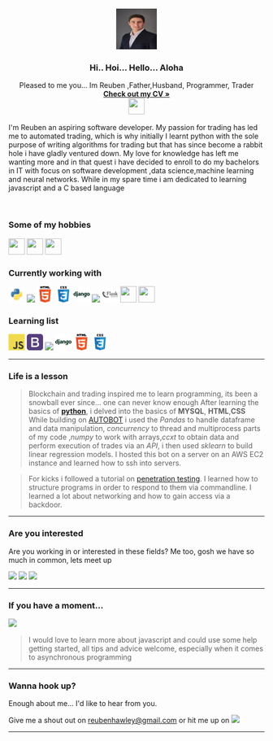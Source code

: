 <br />
<p align="center">
  <a href="https://github.com/ReubenHawley/ReubenHawley">
    <img src="https://github.com/ReubenHawley/ReubenHawley/blob/main/images/profile_pic.jpg?raw=true" alt="Logo" width="80" height="80">
  </a>

  <h3 align="center"> Hi.. Hoi... Hello... Aloha</h3>

  <p align="center">
    Pleased to me you... Im Reuben ,Father,Husband, Programmer, Trader
    <br />
    <a href="https://reubenhawley.github.io/CV/"><strong>Check out my CV »</strong></a>
    <br />
<a align="center">
<img height="32" width="32" src="https://cdn.jsdelivr.net/npm/simple-icons@v4/icons/Twitter.svg" />
</a>
  </p>
<p align="'left-0.5">
 I'm Reuben an aspiring software developer.
 My passion for trading has led me to automated trading, which is why initially I learnt python with the sole purpose of writing algorithms for trading but that has since become a rabbit hole i have gladly ventured down.
 My love for knowledge has left me wanting more and in that quest i have decided to enroll to do my bachelors in IT with focus on software development ,data science,machine learning and neural networks.
 While in my spare time i am dedicated to learning javascript and a C based language 
</p>
<br />

### Some of my hobbies
<img height="32" width="32" src="https://www.flaticon.com/svg/vstatic/svg/233/233023.svg?token=exp=1611153322~hmac=73119154fe3b9adeea7f2117cd586191">
<img height="32" width="32" src="https://upload-icon.s3.amazonaws.com/uploads/icons/png/13870638671580792502-512.png">
<img height="32" width="32" src="https://upload-icon.s3.amazonaws.com/uploads/icons/png/9835516671598536281-512.png">

### Currently working with

<img height='32' src="https://raw.githubusercontent.com/github/explore/80688e429a7d4ef2fca1e82350fe8e3517d3494d/topics/python/python.png">
<img height='32' src="https://assets.datacamp.com/production/course_799/shields/original/shield_image_course_799_20200228-1-119xpm0?1582886778">
<img height='32' src="https://raw.githubusercontent.com/github/explore/80688e429a7d4ef2fca1e82350fe8e3517d3494d/topics/html/html.png">
<img height='32' src="https://raw.githubusercontent.com/github/explore/80688e429a7d4ef2fca1e82350fe8e3517d3494d/topics/css/css.png">
<img height='32' src="https://raw.githubusercontent.com/github/explore/80688e429a7d4ef2fca1e82350fe8e3517d3494d/topics/django/django.png">
<img height='32' src="https://cdn.shortpixel.ai/spai/w_300+q_lossy+ret_img+to_webp/https://www.numfocus.org/wp-content/uploads/2016/07/pandas-logo-300.png">
<img height='32' width="32" src="https://raw.githubusercontent.com/github/explore/80688e429a7d4ef2fca1e82350fe8e3517d3494d/topics/flask/flask.png">
<img height='32' width="32" src="https://numpy.org/images/logos/numpy.svg">
<img height='32' width="32" src="https://upload.wikimedia.org/wikipedia/commons/thumb/3/38/SQLite370.svg/220px-SQLite370.svg.png">

### Learning list
<img height='32' src="https://raw.githubusercontent.com/github/explore/80688e429a7d4ef2fca1e82350fe8e3517d3494d/topics/javascript/javascript.png">
<img height='32' src="https://raw.githubusercontent.com/github/explore/80688e429a7d4ef2fca1e82350fe8e3517d3494d/topics/bootstrap/bootstrap.png">
<img height='32' src="https://cdn.worldvectorlogo.com/logos/c--4.svg">
<img height='32' src="https://raw.githubusercontent.com/github/explore/80688e429a7d4ef2fca1e82350fe8e3517d3494d/topics/django/django.png">
<img height='32' src="https://raw.githubusercontent.com/github/explore/80688e429a7d4ef2fca1e82350fe8e3517d3494d/topics/html/html.png">
<img height='32' src="https://raw.githubusercontent.com/github/explore/80688e429a7d4ef2fca1e82350fe8e3517d3494d/topics/css/css.png">

---
### Life is a lesson
>Blockchain and trading inspired me to learn programming, its been a snowball ever since... one can never know enough
After learning the basics of [**python**](https://www.spronck.net/pythonbook/dutchindex.xhtml), i delved into the basics of **MYSQL**, **HTML**,**CSS**
While building on [AUTOBOT](https://github.com/ReubenHawley/Autobot) i used the *Pandas* to handle dataframe and data manipulation, *concurrency* to thread and multiprocess parts of my code ,*numpy* to work with arrays,*ccxt* to obtain data and perform execution of trades via an *API*, i then used *sklearn* to build linear regression models. I hosted this bot on a server on an AWS EC2 instance and learned how to ssh into servers.

>For kicks i followed a tutorial on [penetration testing](https://github.com/ReubenHawley/Penetration_testing). I learned how to structure programs in order to respond to them via commandline. I learned a lot about networking and how to gain access via a backdoor.

--- 
### Are you interested
Are you working in or interested in these fields? Me too, gosh we have so much in common, lets meet up

<img height='32' src="https://www.uwinnipeg.ca/mathstats/images/data-science-768x384.png">
<img height='32' src="https://www.azcourts.gov/portals/39/Images/Statistics%20Banner.png?ver=2020-06-18-104343-020">
<img height='32' src="https://i2.wp.com/bdtechtalks.com/wp-content/uploads/2020/06/artificial-intelligence.jpg?resize=696%2C455&ssl=1">

---
### If you have a moment...
<img height='70' src="https://insomniac.games/wp-content/uploads/2017/09/Help.Support.Advice.Guidance.Assistance.jpg">

> I would love to learn more about javascript and could use some help getting started, all tips and advice welcome, especially when it comes to asynchronous programming

---
### Wanna hook up?

Enough about me... I'd like to hear from you.

Give me a shout out on reubenhawley@gmail.com or hit me up on <img src="https://img.shields.io/twitter/url?label=Twitter&logo=Twitter&url=https%3A%2F%2Ftwitter.com%2FtheonlyReuben">


---
